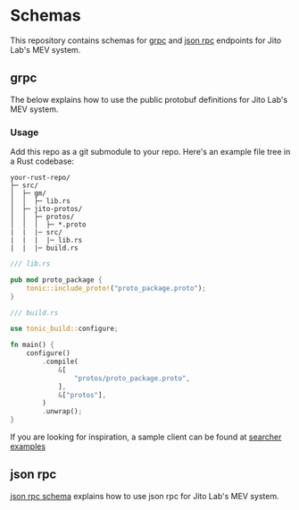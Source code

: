 # Schemas

This repository contains schemas for [grpc](#grpc) and [json rpc](#json-rpc) endpoints for Jito Lab's MEV system.

## grpc

The below explains how to use the public protobuf definitions for Jito Lab's MEV system.

### Usage

Add this repo as a git submodule to your repo. Here's an example file tree in a Rust codebase:

```
your-rust-repo/
├─ src/
│  ├─ gm/
│  │  ├─ lib.rs
│  ├─ jito-protos/
│  │  ├─ protos/
│  │  │  ├─ *.proto
|  |  |─ src/
|  |  |  |─ lib.rs
|  |  |─ build.rs
```

```rust
/// lib.rs

pub mod proto_package {
    tonic::include_proto!("proto_package.proto");
}
```

```rust
/// build.rs

use tonic_build::configure;

fn main() {
    configure()
        .compile(
            &[
                "protos/proto_package.proto",
            ],
            &["protos"],
        )
        .unwrap();
}

```

If you are looking for inspiration, a sample client can be found at [searcher examples](https://github.com/jito-labs/searcher-examples)

## json rpc

[json rpc schema](json_rpc/http.md) explains how to use json rpc for Jito Lab's MEV system.
